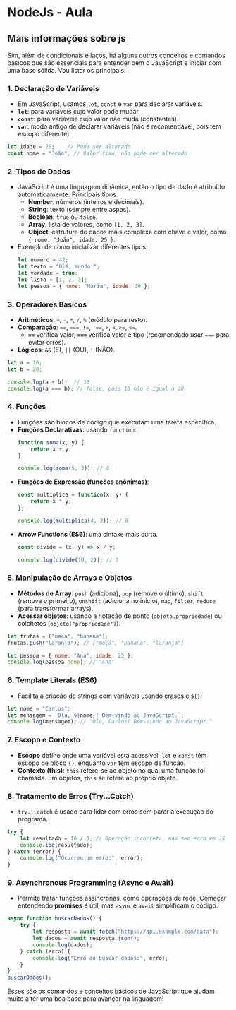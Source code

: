 # NodeJs - Aula
 
## Mais informações sobre js

Sim, além de condicionais e laços, há alguns outros conceitos e comandos básicos que são essenciais para entender bem o JavaScript e iniciar com uma base sólida. Vou listar os principais:

### 1. **Declaração de Variáveis**
   - Em JavaScript, usamos `let`, `const` e `var` para declarar variáveis.
   - **`let`**: para variáveis cujo valor pode mudar.
   - **`const`**: para variáveis cujo valor não muda (constantes).
   - **`var`**: modo antigo de declarar variáveis (não é recomendável, pois tem escopo diferente).

   ```javascript
   let idade = 25;    // Pode ser alterado
   const nome = "João"; // Valor fixo, não pode ser alterado
   ```

### 2. **Tipos de Dados**
   - JavaScript é uma linguagem dinâmica, então o tipo de dado é atribuído automaticamente. Principais tipos:
     - **Number**: números (inteiros e decimais).
     - **String**: texto (sempre entre aspas).
     - **Boolean**: `true` ou `false`.
     - **Array**: lista de valores, como `[1, 2, 3]`.
     - **Object**: estrutura de dados mais complexa com chave e valor, como `{ nome: "João", idade: 25 }`.
   - Exemplo de como inicializar diferentes tipos:
     ```javascript
     let numero = 42;
     let texto = "Olá, mundo!";
     let verdade = true;
     let lista = [1, 2, 3];
     let pessoa = { nome: "Maria", idade: 30 };
     ```

### 3. **Operadores Básicos**
   - **Aritméticos**: `+`, `-`, `*`, `/`, `%` (módulo para resto).
   - **Comparação**: `==`, `===`, `!=`, `!==`, `>`, `<`, `>=`, `<=`.
     - **`==`** verifica valor, **`===`** verifica valor e tipo (recomendado usar `===` para evitar erros).
   - **Lógicos**: `&&` (E), `||` (OU), `!` (NÃO).

   ```javascript
   let a = 10;
   let b = 20;

   console.log(a + b);  // 30
   console.log(a === b); // false, pois 10 não é igual a 20
   ```

### 4. **Funções**
   - Funções são blocos de código que executam uma tarefa específica.
   - **Funções Declarativas**: usando `function`:
     ```javascript
     function soma(x, y) {
         return x + y;
     }

     console.log(soma(5, 3)); // 8
     ```
   - **Funções de Expressão (funções anônimas)**:
     ```javascript
     const multiplica = function(x, y) {
         return x * y;
     };

     console.log(multiplica(4, 2)); // 8
     ```
   - **Arrow Functions (ES6)**: uma sintaxe mais curta.
     ```javascript
     const divide = (x, y) => x / y;

     console.log(divide(10, 2)); // 5
     ```

### 5. **Manipulação de Arrays e Objetos**
   - **Métodos de Array**: `push` (adiciona), `pop` (remove o último), `shift` (remove o primeiro), `unshift` (adiciona no início), `map`, `filter`, `reduce` (para transformar arrays).
   - **Acessar objetos**: usando a notação de ponto (`objeto.propriedade`) ou colchetes (`objeto["propriedade"]`).

   ```javascript
   let frutas = ["maçã", "banana"];
   frutas.push("laranja"); // ["maçã", "banana", "laranja"]

   let pessoa = { nome: "Ana", idade: 25 };
   console.log(pessoa.nome); // "Ana"
   ```

### 6. **Template Literals (ES6)**
   - Facilita a criação de strings com variáveis usando crases e `${}`:
   ```javascript
   let nome = "Carlos";
   let mensagem = `Olá, ${nome}! Bem-vindo ao JavaScript.`;
   console.log(mensagem); // "Olá, Carlos! Bem-vindo ao JavaScript."
   ```

### 7. **Escopo e Contexto**
   - **Escopo** define onde uma variável está acessível. `let` e `const` têm escopo de bloco `{}`, enquanto `var` tem escopo de função.
   - **Contexto (this)**: `this` refere-se ao objeto no qual uma função foi chamada. Em objetos, `this` se refere ao próprio objeto.

### 8. **Tratamento de Erros (Try...Catch)**
   - `try...catch` é usado para lidar com erros sem parar a execução do programa.
   ```javascript
   try {
       let resultado = 10 / 0; // Operação incorreta, mas sem erro em JS
       console.log(resultado);
   } catch (error) {
       console.log("Ocorreu um erro:", error);
   }
   ```

### 9. **Asynchronous Programming (Async e Await)**
   - Permite tratar funções assíncronas, como operações de rede. Começar entendendo **promises** é útil, mas `async` e `await` simplificam o código.
   ```javascript
   async function buscarDados() {
       try {
           let resposta = await fetch("https://api.example.com/data");
           let dados = await resposta.json();
           console.log(dados);
       } catch (erro) {
           console.log("Erro ao buscar dados:", erro);
       }
   }
   buscarDados();
   ```

Esses são os comandos e conceitos básicos de JavaScript que ajudam muito a ter uma boa base para avançar na linguagem!